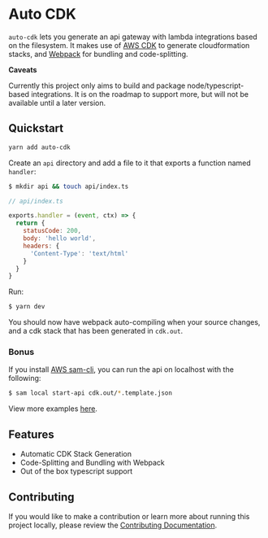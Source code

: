 # Auto CDK

`auto-cdk` lets you generate an api gateway with lambda integrations based on the filesystem. It makes use of [AWS CDK](https://aws.amazon.com/cdk/) to generate cloudformation stacks, and [Webpack](https://webpack.js.org) for bundling and code-splitting.

**Caveats**

Currently this project only aims to build and package node/typescript-based integrations. It is on the roadmap to support more, but will not be available until a later version.

## Quickstart

```bash
yarn add auto-cdk
```

Create an `api` directory and add a file to it that exports a function named `handler`:

```bash
$ mkdir api && touch api/index.ts
```

```js
// api/index.ts

exports.handler = (event, ctx) => {
  return {
    statusCode: 200,
    body: 'hello world',
    headers: {
      'Content-Type': 'text/html'
    }
  }
}
```

Run:

```bash
$ yarn dev
```

You should now have webpack auto-compiling when your source changes, and a cdk stack that has been generated in `cdk.out`.

### Bonus

If you install [AWS sam-cli](https://docs.aws.amazon.com/serverless-application-model/latest/developerguide/serverless-sam-cli-install.html), you can run the api on localhost with the following:

```bash
$ sam local start-api cdk.out/*.template.json
```

View more examples [here](/docs/examples).

## Features

* Automatic CDK Stack Generation
* Code-Splitting and Bundling with Webpack
* Out of the box typescript support

## Contributing

If you would like to make a contribution or learn more about running this project locally, please review the [Contributing Documentation](/CONTRIBUTING.md).
